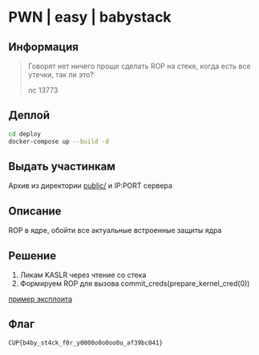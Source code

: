 # PWN | easy | babystack

## Информация

>  Говорят нет ничего проще сделать ROP на стеке, когда есть все утечки, так ли это?
> 
> nc <ip> 13773
>

## Деплой

```sh
cd deploy
docker-compose up --build -d
```

## Выдать участинкам

Архив из директории [public/](public/) и IP:PORT сервера

## Описание
ROP в ядре, обойти все актуальные встроенные защиты ядра

## Решение

1. Ликам KASLR через чтение со стека
2. Формируем ROP для вызова commit_creds(prepare_kernel_cred(0))

[пример эксплоита](solve/main.c)

## Флаг

`CUP{b4by_st4ck_f0r_y0000o0o0oo0u_af39bc041}`